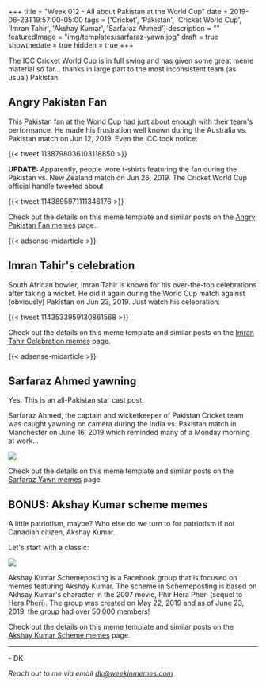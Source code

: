 +++
title = "Week 012 - All about Pakistan at the World Cup"
date = 2019-06-23T19:57:00-05:00
tags = ['Cricket', 'Pakistan', 'Cricket World Cup', 'Imran Tahir', 'Akshay Kumar', 'Sarfaraz Ahmed']
description = ""
featuredImage = "img/templates/sarfaraz-yawn.jpg"
draft = true
showthedate = true
hidden = true
+++

The ICC Cricket World Cup is in full swing and has given some great meme material so far... thanks in large part to the most inconsistent team (as usual) Pakistan.
<!--more-->
## Angry Pakistan Fan

This Pakistan fan at the World Cup had just about enough with their team's performance. He made his frustration well known during the Australia vs. Pakistan match on Jun 12, 2019. Even the ICC took notice:

{{< tweet 1138798036103118850 >}}

**UPDATE:** Apparently, people wore t-shirts featuring the fan during the Pakistan vs. New Zealand match on Jun 26, 2019. The Cricket World Cup official handle tweeted about


{{< tweet 1143895971111346176 >}}

Check out the details on this meme template and similar posts on the [Angry Pakistan Fan memes](memes/angry-pakistan-fan#memes) page.

{{< adsense-midarticle >}}

## Imran Tahir's celebration

South African bowler, Imran Tahir is known for his over-the-top celebrations after taking a wicket. He did it again during the World Cup match against (obviously) Pakistan on Jun 23, 2019. Just watch his celebration:

{{< tweet 1143533959130861568 >}}

Check out the details on this meme template and similar posts on the [Imran Tahir Celebration memes](memes/imran-tahir-celebration#memes) page.

{{< adsense-midarticle >}}

## Sarfaraz Ahmed yawning

Yes. This is an all-Pakistan star cast post.

Sarfaraz Ahmed, the captain and wicketkeeper of Pakistan Cricket team was caught yawning on camera during the India vs. Pakistan match in Manchester on June 16, 2019 which reminded many of a Monday morning at work...

![](img/sarfaraz-yawn/sarfaraz-yawn-monday.png)


Check out the details on this meme template and similar posts on the [Sarfaraz Yawn memes](memes/sarfaraz-yawn#memes) page.

## BONUS: Akshay Kumar scheme memes

A little patriotism, maybe? Who else do we turn to for patriotism if not Canadian citizen, Akshay Kumar.

Let's start with a classic:

![](img/akshay-kumar-scheme/akshay-kumar-scheme-pornhub.png)

Akshay Kumar Schemeposting is a Facebook group that is focused on memes featuring Akshay Kumar. The scheme in Schemeposting is based on Akhsay Kumar's character in the 2007 movie, Phir Hera Pheri (sequel to Hera Pheri). The group was created on May 22, 2019 and as of June 23, 2019, the group had over 50,000 members!

Check out the details on this meme template and similar posts on the [Akshay Kumar Scheme memes](memes/akshay-kumar-scheme#memes) page.

---
\- DK

*Reach out to me via email [dk@weekinmemes.com](mailto:dk@weekinmemes.com)*